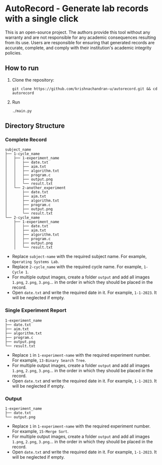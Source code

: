 # AutoRecord - Generate lab records with a single click

This is an open-source project. The authors provide this tool without any warranty and are not responsible for any academic consequences resulting from its use. Users are responsible for ensuring that generated records are accurate, complete, and comply with their institution's academic integrity policies.

## How to run

1. Clone the repository:
   ```
   git clone https://github.com/krishnachandran-u/autorecord.git && cd autorecord
   ```
2. Run 
    ```
    ./main.py
    ```

## Directory Structure

### Complete Record

```
subject_name
├── 1-cycle_name
│   ├── 1-experiment_name
│   │   ├── date.txt
│   │   ├── aim.txt
│   │   ├── algorithm.txt
│   │   ├── program.c
│   │   ├── output.png
│   │   └── result.txt
│   └── 2-another_experiment
│       ├── date.txt
│       ├── aim.txt
│       ├── algorithm.txt
│       ├── program.c
│       ├── output.png
│       └── result.txt
└── 2-cycle_name
    ├── 1-experiment_name
    │   ├── date.txt
    │   ├── aim.txt
    │   ├── algorithm.txt
    │   ├── program.c
    │   ├── output.png
    │   └── result.txt
```
 - Replace `subject-name` with the required subject name. For example, `Operating Systems Lab`.
 - Replace `2-cycle_name` with the required cycle name. For example, `1-Cycle 1`.
 - For multiple output images, create a folder `output` and add all images `1.png`, `2.png`, `3.png`... in the order in which they should be placed in the record.
 - Open `date.txt` and write the required date in it. For example, `1-1-2023`. It will be neglected if empty.

### Single Experiment Report

```
1-experiment_name
├── date.txt
├── aim.txt
├── algorithm.txt
├── program.c
├── output.png
└── result.txt
```
 - Replace `1` in `1-experiment-name` with the required experiment number. For example, `13-Binary Search Tree`.
 - For multiple output images, create a folder `output` and add all images `1.png`, `2.png`, `3.png`... in the order in which they should be placed in the record.
 - Open `date.txt` and write the required date in it. For example, `1-1-2023`. It will be neglected if empty.

### Output

```
1-experiment_name
├── date.txt
└── output.png
```
 - Replace `1` in `1-experiment-name` with the required experiment number. For example, `15-Merge Sort`.
 - For multiple output images, create a folder `output` and add all images `1.png`, `2.png`, `3.png`... in the order in which they should be placed in the record.
 - Open `date.txt` and write the required date in it. For example, `1-1-2023`. It will be neglected if empty.
